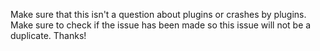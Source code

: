 Make sure that this isn't a question about plugins or crashes by plugins.
Make sure to check if the issue has been made so this issue will not be a duplicate.
Thanks!
